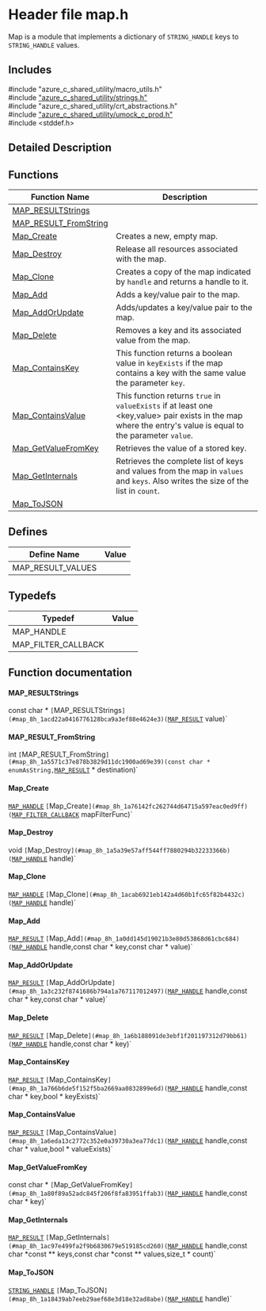 # Header file map.h 

Map is a module that implements a dictionary of `STRING_HANDLE` keys to `STRING_HANDLE` values.

## Includes

\#include "azure_c_shared_utility/macro_utils.h"  
\#include ["azure_c_shared_utility/strings.h"](iot-c-ref-strings-h.md)  
\#include "azure_c_shared_utility/crt_abstractions.h"  
\#include ["azure_c_shared_utility/umock_c_prod.h"](iot-c-ref-umock-c-prod-h.md)  
\#include <stddef.h>  

## Detailed Description

## Functions

Function Name                  | Description                                
--------------------------------|---------------------------------------------
[MAP_RESULTStrings](./iot-c-ref-map-h/map-resultstrings.md)            | 
[MAP_RESULT_FromString](./iot-c-ref-map-h/map-result-fromstring.md)            | 
[Map_Create](./iot-c-ref-map-h/map-create.md)            | Creates a new, empty map.
[Map_Destroy](./iot-c-ref-map-h/map-destroy.md)            | Release all resources associated with the map.
[Map_Clone](./iot-c-ref-map-h/map-clone.md)            | Creates a copy of the map indicated by `handle` and returns a handle to it.
[Map_Add](./iot-c-ref-map-h/map-add.md)            | Adds a key/value pair to the map.
[Map_AddOrUpdate](./iot-c-ref-map-h/map-addorupdate.md)            | Adds/updates a key/value pair to the map.
[Map_Delete](./iot-c-ref-map-h/map-delete.md)            | Removes a key and its associated value from the map.
[Map_ContainsKey](./iot-c-ref-map-h/map-containskey.md)            | This function returns a boolean value in `keyExists` if the map contains a key with the same value the parameter `key`.
[Map_ContainsValue](./iot-c-ref-map-h/map-containsvalue.md)            | This function returns `true` in `valueExists` if at least one <key,value> pair exists in the map where the entry's value is equal to the parameter `value`.
[Map_GetValueFromKey](./iot-c-ref-map-h/map-getvaluefromkey.md)            | Retrieves the value of a stored key.
[Map_GetInternals](./iot-c-ref-map-h/map-getinternals.md)            | Retrieves the complete list of keys and values from the map in `values` and `keys`. Also writes the size of the list in `count`.
[Map_ToJSON](./iot-c-ref-map-h/map-tojson.md)            | 

## Defines

Define Name                    | Value                                
--------------------------------|---------------------------------------------
MAP_RESULT_VALUES            | 

## Typedefs

Typedef                        | Value                                
--------------------------------|---------------------------------------------
MAP_HANDLE            | 
MAP_FILTER_CALLBACK            | 

## Function documentation

#### MAP_RESULTStrings 
const char * `[`MAP_RESULTStrings`](#map_8h_1acd22a0416776128bca9a3ef88e4624e3)(`[`MAP_RESULT`](#map_8h_1ad7dca46cbca14e08e0561d21ca68324e) value)`

#### MAP_RESULT_FromString 
int `[`MAP_RESULT_FromString`](#map_8h_1a5571c37e878b3829d11dc1900ad69e39)(const char * enumAsString,`[`MAP_RESULT`](#map_8h_1ad7dca46cbca14e08e0561d21ca68324e) * destination)`

#### Map_Create 
[`MAP_HANDLE`](#map_8h_1aaa6ea96fbf2e858b6b2cfe4c7fe31a46) `[`Map_Create`](#map_8h_1a76142fc262744d64715a597eac0ed9ff)(`[`MAP_FILTER_CALLBACK`](#map_8h_1a0283d18ae29a5d4f2a68fe7a7c625462) mapFilterFunc)`

#### Map_Destroy 
void `[`Map_Destroy`](#map_8h_1a5a39e57aff544ff7880294b32233366b)(`[`MAP_HANDLE`](#map_8h_1aaa6ea96fbf2e858b6b2cfe4c7fe31a46) handle)`

#### Map_Clone 
[`MAP_HANDLE`](#map_8h_1aaa6ea96fbf2e858b6b2cfe4c7fe31a46) `[`Map_Clone`](#map_8h_1acab6921eb142a4d60b1fc65f82b4432c)(`[`MAP_HANDLE`](#map_8h_1aaa6ea96fbf2e858b6b2cfe4c7fe31a46) handle)`

#### Map_Add 
[`MAP_RESULT`](#map_8h_1ad7dca46cbca14e08e0561d21ca68324e) `[`Map_Add`](#map_8h_1a0dd145d19021b3e80d53868d61cbc684)(`[`MAP_HANDLE`](#map_8h_1aaa6ea96fbf2e858b6b2cfe4c7fe31a46) handle,const char * key,const char * value)`

#### Map_AddOrUpdate 
[`MAP_RESULT`](#map_8h_1ad7dca46cbca14e08e0561d21ca68324e) `[`Map_AddOrUpdate`](#map_8h_1a3c232f8741686b794a1a767117012497)(`[`MAP_HANDLE`](#map_8h_1aaa6ea96fbf2e858b6b2cfe4c7fe31a46) handle,const char * key,const char * value)`

#### Map_Delete 
[`MAP_RESULT`](#map_8h_1ad7dca46cbca14e08e0561d21ca68324e) `[`Map_Delete`](#map_8h_1a6b188091de3ebf1f201197312d79bb61)(`[`MAP_HANDLE`](#map_8h_1aaa6ea96fbf2e858b6b2cfe4c7fe31a46) handle,const char * key)`

#### Map_ContainsKey 
[`MAP_RESULT`](#map_8h_1ad7dca46cbca14e08e0561d21ca68324e) `[`Map_ContainsKey`](#map_8h_1a766b6de5f152f5ba2669aa0832899e6d)(`[`MAP_HANDLE`](#map_8h_1aaa6ea96fbf2e858b6b2cfe4c7fe31a46) handle,const char * key,bool * keyExists)`

#### Map_ContainsValue 
[`MAP_RESULT`](#map_8h_1ad7dca46cbca14e08e0561d21ca68324e) `[`Map_ContainsValue`](#map_8h_1a6eda13c2772c352e0a39730a3ea77dc1)(`[`MAP_HANDLE`](#map_8h_1aaa6ea96fbf2e858b6b2cfe4c7fe31a46) handle,const char * value,bool * valueExists)`

#### Map_GetValueFromKey 
const char * `[`Map_GetValueFromKey`](#map_8h_1a80f89a52adc845f206f8fa83951ffab3)(`[`MAP_HANDLE`](#map_8h_1aaa6ea96fbf2e858b6b2cfe4c7fe31a46) handle,const char * key)`

#### Map_GetInternals 
[`MAP_RESULT`](#map_8h_1ad7dca46cbca14e08e0561d21ca68324e) `[`Map_GetInternals`](#map_8h_1ac97e499fa2f9b6830679e519185cd260)(`[`MAP_HANDLE`](#map_8h_1aaa6ea96fbf2e858b6b2cfe4c7fe31a46) handle,const char *const ** keys,const char *const ** values,size_t * count)`

#### Map_ToJSON 
[`STRING_HANDLE`](#strings__types_8h_1a38c89d91aecbdc355555337b6eb88dbf) `[`Map_ToJSON`](#map_8h_1a18439ab7eeb29aef68e3d18e32ad8abe)(`[`MAP_HANDLE`](#map_8h_1aaa6ea96fbf2e858b6b2cfe4c7fe31a46) handle)`

